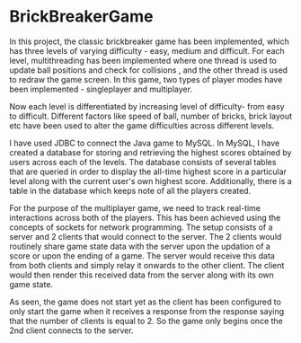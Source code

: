 # BrickBreakerGame

In this project, the classic brickbreaker game has been implemented, which has three levels of varying difficulty - easy, medium and difficult. For each level, multithreading has been implemented where one thread is used to update ball positions and check for collisions  , and the other thread is used to redraw the game screen. In this game, two types of player modes have been implemented - singleplayer and multiplayer.

Now each level is differentiated by increasing level of difficulty- from easy to difficult.   Different factors like speed of ball, number of bricks, brick layout etc have been used to alter the game difficulties across different levels.
       
I have used JDBC to connect the Java game to MySQL. In MySQL, I have created a database for storing and retrieving the highest scores obtained by users across each of the levels. The database consists of several tables that are queried in order to display the all-time highest score in a particular level  along with the current user's own highest score. Additionally, there is a table in the database which keeps note of all the players created.
      
For the purpose of the multiplayer game, we need to track real-time interactions across both of the players. This has been achieved using the concepts of sockets for network programming. The setup consists of a server and 2 clients that would connect to the server. The 2 clients would routinely share game state data with the server upon the updation of a score or upon the ending of a game. The server would receive this data from both clients and simply relay it onwards to the other client. The client would then render this received data from the server along with its own game state.
      
As seen, the game does not start yet as the client has been configured to only start the game when it receives a response from the response saying that the number of  clients is equal to 2. So the game only begins once the 2nd client connects to the server.
